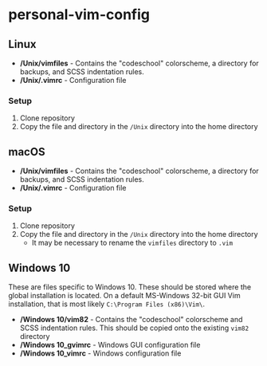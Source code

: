 # personal-vim-config

## Linux

* **/Unix/vimfiles** - Contains the "codeschool" colorscheme, a directory for backups, and SCSS indentation rules.
* **/Unix/.vimrc** - Configuration file

### Setup

1. Clone repository
2. Copy the file and directory in the `/Unix` directory into the home directory

## macOS

* **/Unix/vimfiles** - Contains the "codeschool" colorscheme, a directory for backups, and SCSS indentation rules.
* **/Unix/.vimrc** - Configuration file

### Setup 

1. Clone repository
2. Copy the file and directory in the `/Unix` directory into the home directory
    - It may be necessary to rename the `vimfiles` directory to `.vim`

## Windows 10

These are files specific to Windows 10. These should be stored where the global installation is located. On a default MS-Windows 32-bit GUI Vim installation, that is most likely `C:\Program Files (x86)\Vim\`.

* **/Windows 10/vim82** - Contains the "codeschool" colorscheme and SCSS indentation rules. This should be copied onto the existing `vim82` directory
* **/Windows 10_gvimrc** - Windows GUI configuration file
* **/Windows 10_vimrc** - Windows configuration file
